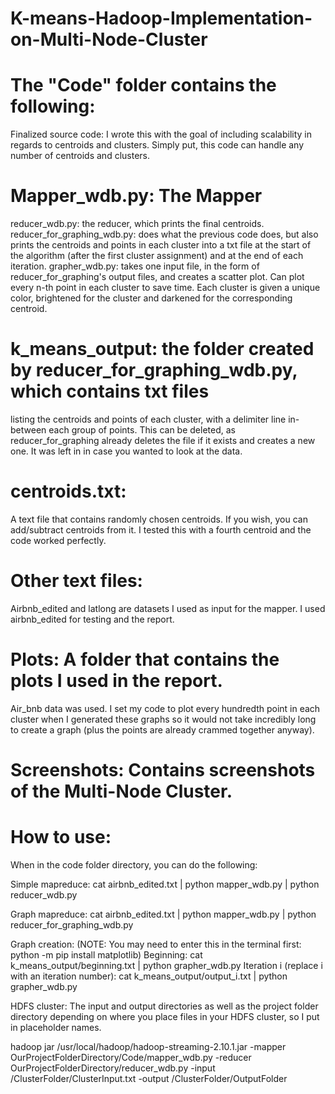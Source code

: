 # K-means-Hadoop-Implementation-on-Multi-Node-Cluster

# The "Code" folder contains the following:
Finalized source code: I wrote this with the goal of including scalability in regards 
to centroids and clusters. Simply put, this code can handle any number of centroids
and clusters.

# Mapper_wdb.py: The Mapper
reducer_wdb.py: the reducer, which prints the final centroids.
reducer_for_graphing_wdb.py: does what the previous code does, but also
prints the centroids and points in each cluster into a txt file at the start
of the algorithm (after the first cluster assignment) and at the end of each iteration.
grapher_wdb.py: takes one input file, in the form of reducer_for_graphing's output files,
and creates a scatter plot. Can plot every n-th point in each cluster to save time. Each
cluster is given a unique color, brightened for the cluster and darkened for the 
corresponding centroid.

# k_means_output: the folder created by reducer_for_graphing_wdb.py, which contains txt files
listing the centroids and points of each cluster, with a delimiter line in-between each group of points.
This can be deleted, as reducer_for_graphing already deletes the file if it exists and creates a new one.
It was left in in case you wanted to look at the data.

# centroids.txt: 
A text file that contains randomly chosen centroids. If you wish, you can add/subtract centroids
from it. I tested this with a fourth centroid and the code worked perfectly. 

# Other text files: 
Airbnb_edited and latlong are datasets I used as input for the mapper. 
I used airbnb_edited for testing and the report. 

# Plots: A folder that contains the plots I used in the report. 
Air_bnb data was used. I set my code to plot every hundredth point in each cluster when I generated these graphs so 
it would not take incredibly long to create a graph (plus the points are already crammed together anyway).

# Screenshots: Contains screenshots of the Multi-Node Cluster. 
 
# How to use: 

When in the code folder directory, you can do the following:

Simple mapreduce: cat airbnb_edited.txt | python mapper_wdb.py | python reducer_wdb.py

Graph mapreduce: cat airbnb_edited.txt | python mapper_wdb.py | python reducer_for_graphing_wdb.py

Graph creation: (NOTE: You may need to enter this in the terminal first: python -m pip install matplotlib)
	Beginning: cat k_means_output/beginning.txt | python grapher_wdb.py
	Iteration i (replace i with an iteration number): cat k_means_output/output_i.txt | python grapher_wdb.py

HDFS cluster: The input and output directories as well as the project folder directory
depending on where you place files in your HDFS cluster, so I put in placeholder names.

hadoop jar /usr/local/hadoop/hadoop-streaming-2.10.1.jar -mapper OurProjectFolderDirectory/Code/mapper_wdb.py -reducer OurProjectFolderDirectory/reducer_wdb.py -input /ClusterFolder/ClusterInput.txt -output /ClusterFolder/OutputFolder
